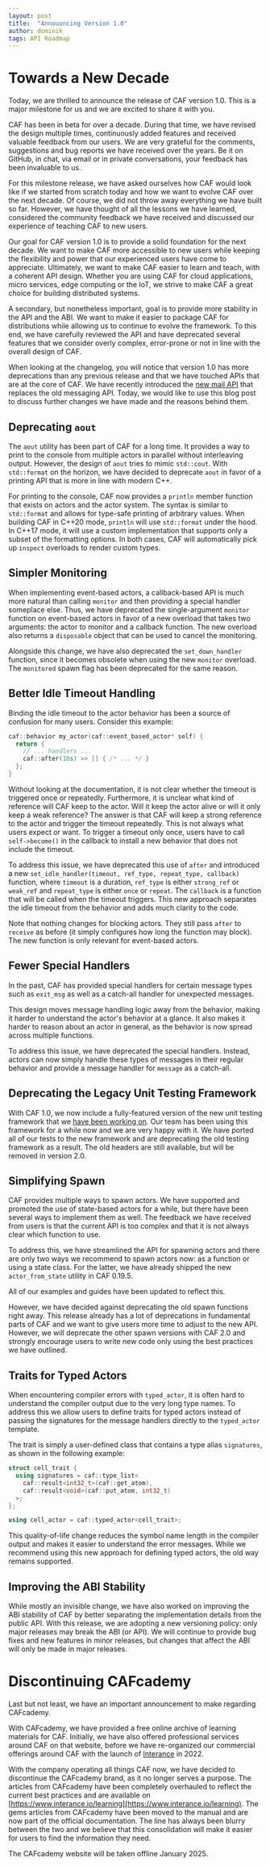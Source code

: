 ```yaml
---
layout: post
title:  "Annouoncing Version 1.0"
author: dominik
tags: API Roadmap
---
```


# Towards a New Decade

Today, we are thrilled to announce the release of CAF version 1.0. This is a
major milestone for us and we are excited to share it with you.

CAF has been in beta for over a decade. During that time, we have revised the
design multiple times, continuously added features and received valuable
feedback from our users. We are very grateful for the comments, suggestions and
bug reports we have received over the years. Be it on GitHub, in chat, via email
or in private conversations, your feedback has been invaluable to us.

For this milestone release, we have asked ourselves how CAF would look like if
we started from scratch today and how we want to evolve CAF over the next
decade. Of course, we did not throw away everything we have built so far.
However, we have thought of all the lessons we have learned, considered the
community feedback we have received and discussed our experience of teaching CAF
to new users.

Our goal for CAF version 1.0 is to provide a solid foundation for the next
decade. We want to make CAF more accessible to new users while keeping the
flexibility and power that our experienced users have come to appreciate.
Ultimately, we want to make CAF easier to learn and teach, with a coherent API
design. Whether you are using CAF for cloud applications, micro services, edge
computing or the IoT, we strive to make CAF a great choice for building
distributed systems.

A secondary, but nonetheless important, goal is to provide more stability in the
API and the ABI. We want to make it easier to package CAF for distributions
while allowing us to continue to evolve the framework. To this end, we have
carefully reviewed the API and have deprecated several features that we consider
overly complex, error-prone or not in line with the overall design of CAF.

When looking at the changelog, you will notice that version 1.0 has more
deprecations than any previous release and that we have touched APIs that are at
the core of CAF. We have recently introduced the
[new mail API](https://www.actor-framework.org/blog/2024-05/simplifying-send)
that replaces the old messaging API. Today, we would like to use this blog post
to discuss further changes we have made and the reasons behind them.

## Deprecating `aout`

The `aout` utility has been part of CAF for a long time. It provides a way to
print to the console from multiple actors in parallel without interleaving
output. However, the design of `aout` tries to mimic `std::cout`. With
`std::format` on the horizon, we have decided to deprecate `aout` in favor of a
printing API that is more in line with modern C++.

For printing to the console, CAF now provides a `println` member function that
exists on actors and the actor system. The syntax is similar to `std::format`
and allows for type-safe printing of arbitrary values. When building CAF in
C++20 mode, `println` will use `std::format` under the hood. In C++17 mode, it
will use a custom implementation that supports only a subset of the formatting
options. In both cases, CAF will automatically pick up `inspect` overloads to
render custom types.

## Simpler Monitoring

When implementing event-based actors, a callback-based API is much more natural
than calling `monitor` and then providing a special handler someplace else.
Thus, we have deprecated the single-argument `monitor` function on event-based
actors in favor of a new overload that takes two arguments: the actor to monitor
and a callback function. The new overload also returns a `disposable` object
that can be used to cancel the monitoring.

Alongside this change, we have also deprecated the `set_down_handler` function,
since it becomes obsolete when using the new `monitor` overload. The `monitored`
spawn flag has been deprecated for the same reason.

## Better Idle Timeout Handling

Binding the idle timeout to the actor behavior has been a source of confusion
for many users. Consider this example:

```c++
caf::behavior my_actor(caf::event_based_actor* self) {
  return {
    // ... handlers ...
    caf::after(10s) >> [] { /* ... */ }
  };
}
```

Without looking at the documentation, it is not clear whether the timeout is
triggered once or repeatedly. Furthermore, it is unclear what kind of reference
will CAF keep to the actor. Will it keep the actor alive or will it only keep a
weak reference? The answer is that CAF will keep a strong reference to the actor
and trigger the timeout repeatedly. This is not always what users expect or
want. To trigger a timeout only once, users have to call `self->become()` in the
callback to install a new behavior that does not include the timeout.

To address this issue, we have deprecated this use of `after` and introduced a
new `set_idle_handler(timeout, ref_type, repeat_type, callback)` function, where
`timeout` is a duration, `ref_type` is either `strong_ref` or `weak_ref` and
`repeat_type` is either `once` or `repeat`. The `callback` is a function that
will be called when the timeout triggers. This new approach separates the idle
timeout from the behavior and adds much clarity to the code.

Note that nothing changes for blocking actors. They still pass `after` to
`receive` as before (it simply configures how long the function may block). The
new function is only relevant for event-based actors.

## Fewer Special Handlers

In the past, CAF has provided special handlers for certain message types such as
`exit_msg` as well as a catch-all handler for unexpected messages.

This design moves message handling logic away from the behavior, making it
harder to understand the actor's behavior at a glance. It also makes it harder
to reason about an actor in general, as the behavior is now spread across
multiple functions.

To address this issue, we have deprecated the special handlers. Instead, actors
can now simply handle these types of messages in their regular behavior and
provide a message handler for `message` as a catch-all.

## Deprecating the Legacy Unit Testing Framework

With CAF 1.0, we now include a fully-featured version of the new unit testing
framework that we
[have been working on](https://www.actor-framework.org/blog/2023-09/new-unit-testing-framework).
Our team has been using this framework for a while now and we are very happy
with it. We have ported all of our tests to the new framework and are
deprecating the old testing framework as a result. The old headers are still
available, but will be removed in version 2.0.

## Simplifying Spawn

CAF provides multiple ways to spawn actors. We have supported and promoted the
use of state-based actors for a while, but there have been several ways to
implement them as well. The feedback we have received from users is that the
current API is too complex and that it is not always clear which function to
use.

To address this, we have streamlined the API for spawning actors and there are
only two ways we recommend to spawn actors now: as a function or using a state
class. For the latter, we have already shipped the new `actor_from_state`
utility in CAF 0.19.5.

All of our examples and guides have been updated to reflect this.

However, we have decided against deprecating the old spawn functions right away.
This release already has a lot of deprecations in fundamental parts of CAF and
we want to give users more time to adjust to the new API. However, we will
deprecate the other spawn versions with CAF 2.0 and strongly encourage users to
write new code only using the best practices we have outlined.

## Traits for Typed Actors

When encountering compiler errors with `typed_actor`, it is often hard to
understand the compiler output due to the very long type names. To address this
we allow users to define traits for typed actors instead of passing the
signatures for the message handlers directly to the `typed_actor` template.

The trait is simply a user-defined class that contains a type alias
`signatures`, as shown in the following example:

```c++
struct cell_trait {
  using signatures = caf::type_list<
    caf::result<int32_t>(caf::get_atom),
    caf::result<void>(caf::put_atom, int32_t)
  >;
};

using cell_actor = caf::typed_actor<cell_trait>;
```

This quality-of-life change reduces the symbol name length in the compiler
output and makes it easier to understand the error messages. While we recommend
using this new approach for defining typed actors, the old way remains
supported.

## Improving the ABI Stability

While mostly an invisible change, we have also worked on improving the ABI
stability of CAF by better separating the implementation details from the public
API. With this release, we are adopting a new versioning policy: only major
releases may break the ABI (or API). We will continue to provide bug fixes and
new features in minor releases, but changes that affect the ABI will only be
made in major releases.

# Discontinuing CAFcademy

Last but not least, we have an important announcement to make regarding
CAFcademy.

With CAFcademy, we have provided a free online archive of learning materials for
CAF. Initially, we have also offered professional services around CAF on that
website, before we have re-organized our commercial offerings around CAF with
the launch of [Interance](https://www.interance.io) in 2022.

With the company operating all things CAF now, we have decided to discontinue
the CAFcademy brand, as it no longer serves a purpose. The articles from
CAFcademy have been completely overhauled to reflect the current best practices
and are available on
[https://www.interance.io/learning](https://www.interance.io/learning). The gems
articles from CAFcademy have been moved to the manual and are now part of the
official documentation. The line has always been blurry between the two and we
believe that this consolidation will make it easier for users to find the
information they need.

The CAFcademy website will be taken offline January 2025.
